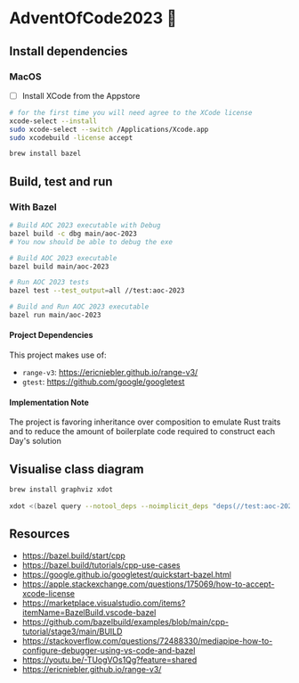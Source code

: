 # AdventOfCode2023 🎄

## Install dependencies

### MacOS

- [ ] Install XCode from the Appstore

```bash
# for the first time you will need agree to the XCode license
xcode-select --install 
sudo xcode-select --switch /Applications/Xcode.app     
sudo xcodebuild -license accept

brew install bazel
```

## Build, test and run

### With Bazel

```bash
# Build AOC 2023 executable with Debug
bazel build -c dbg main/aoc-2023
# You now should be able to debug the exe

# Build AOC 2023 executable
bazel build main/aoc-2023

# Run AOC 2023 tests
bazel test --test_output=all //test:aoc-2023

# Build and Run AOC 2023 executable
bazel run main/aoc-2023
```

#### Project Dependencies

This project makes use of:

- `range-v3`: <https://ericniebler.github.io/range-v3/> 
- `gtest`: <https://github.com/google/googletest>

#### Implementation Note

The project is favoring inheritance over composition to emulate Rust traits and to reduce the amount of boilerplate code required to construct each Day's solution 

## Visualise class diagram

```bash
brew install graphviz xdot 
 
xdot <(bazel query --notool_deps --noimplicit_deps "deps(//test:aoc-2023)" --output graph)
```

## Resources

- <https://bazel.build/start/cpp>
- <https://bazel.build/tutorials/cpp-use-cases>
- <https://google.github.io/googletest/quickstart-bazel.html>
- <https://apple.stackexchange.com/questions/175069/how-to-accept-xcode-license>
- <https://marketplace.visualstudio.com/items?itemName=BazelBuild.vscode-bazel>
- <https://github.com/bazelbuild/examples/blob/main/cpp-tutorial/stage3/main/BUILD>
- <https://stackoverflow.com/questions/72488330/mediapipe-how-to-configure-debugger-using-vs-code-and-bazel>
- <https://youtu.be/-TUogVOs1Qg?feature=shared>
- <https://ericniebler.github.io/range-v3/>